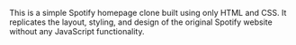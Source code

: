 This is a simple Spotify homepage clone built using only HTML and CSS.
It replicates the layout, styling, and design of the original Spotify website without any JavaScript functionality.
